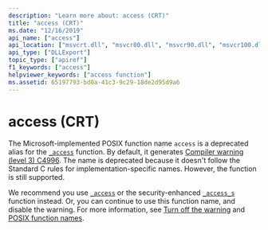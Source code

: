 ```yaml
---
description: "Learn more about: access (CRT)"
title: "access (CRT)"
ms.date: "12/16/2019"
api_name: ["access"]
api_location: ["msvcrt.dll", "msvcr80.dll", "msvcr90.dll", "msvcr100.dll", "msvcr100_clr0400.dll", "msvcr110.dll", "msvcr110_clr0400.dll", "msvcr120.dll", "msvcr120_clr0400.dll", "ucrtbase.dll"]
api_type: ["DLLExport"]
topic_type: ["apiref"]
f1_keywords: ["access"]
helpviewer_keywords: ["access function"]
ms.assetid: 65197793-bd0a-41c3-9c29-18de2d95d9a6
---
```

# access (CRT)

The Microsoft-implemented POSIX function name `access` is a deprecated alias for the [`_access`](access-waccess.md) function. By default, it generates [Compiler warning (level 3) C4996](../../error-messages/compiler-warnings/compiler-warning-level-3-c4996.md). The name is deprecated because it doesn't follow the Standard C rules for implementation-specific names. However, the function is still supported.

We recommend you use [`_access`](access-waccess.md) or the security-enhanced [`_access_s`](access-s-waccess-s.md) function instead. Or, you can continue to use this function name, and disable the warning. For more information, see [Turn off the warning](../../error-messages/compiler-warnings/compiler-warning-level-3-c4996.md#turn-off-the-warning) and [POSIX function names](../../error-messages/compiler-warnings/compiler-warning-level-3-c4996.md#posix-function-names).
